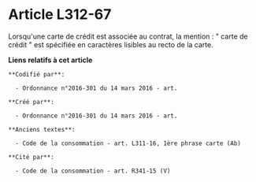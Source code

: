# Article L312-67

Lorsqu'une carte de crédit est associée au contrat, la mention : " carte de crédit " est spécifiée en caractères lisibles au
recto de la carte.

**Liens relatifs à cet article**

	**Codifié par**:

	  - Ordonnance n°2016-301 du 14 mars 2016 - art.

	**Créé par**:

	  - Ordonnance n°2016-301 du 14 mars 2016 - art.

	**Anciens textes**:

	  - Code de la consommation - art. L311-16, 1ère phrase carte (Ab)

	**Cité par**:

	  - Code de la consommation - art. R341-15 (V)

